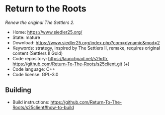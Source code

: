 # Return to the Roots

_Renew the original The Settlers 2._

- Home: https://www.siedler25.org/
- State: mature
- Download: https://www.siedler25.org/index.php?com=dynamic&mod=2
- Keywords: strategy, inspired by The Settlers II, remake, requires original content (Settlers II Gold)
- Code repository: https://launchpad.net/s25rttr, https://github.com/Return-To-The-Roots/s25client.git (+)
- Code language: C++
- Code license: GPL-3.0

## Building

- Build instructions: https://github.com/Return-To-The-Roots/s25client#how-to-build
